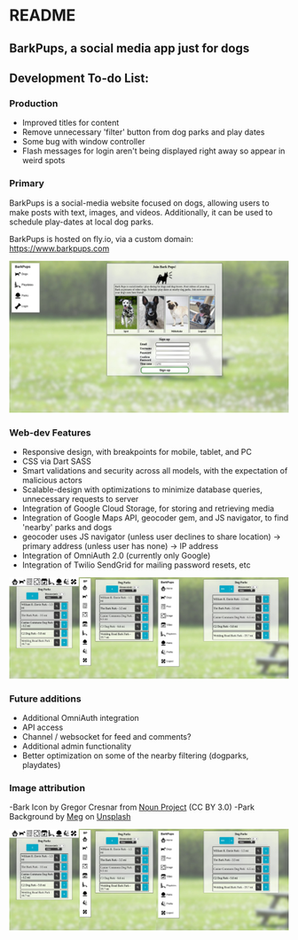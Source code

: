 # README

## BarkPups, a social media app just for dogs

## Development To-do List:

### Production
* Improved titles for content
* Remove unnecessary 'filter' button from dog parks and play dates
* Some bug with window controller
* Flash messages for login aren't being displayed right away so appear in weird spots

### Primary
BarkPups is a social-media website focused on dogs, allowing users to make posts with text, images, and videos. Additionally, it can be used to schedule play-dates at local dog parks.

BarkPups is hosted on fly.io, via a custom domain: https://www.barkpups.com

![Screenshot of Sign-up](https://github.com/Xenrathe/Rails-bark_book/blob/main/GitIntro.jpg?raw=true)

### Web-dev Features
* Responsive design, with breakpoints for mobile, tablet, and PC
* CSS via Dart SASS
* Smart validations and security across all models, with the expectation of malicious actors
* Scalable-design with optimizations to minimize database queries, unnecessary requests to server
* Integration of Google Cloud Storage, for storing and retrieving media
* Integration of Google Maps API, geocoder gem, and JS navigator, to find 'nearby' parks and dogs
* geocoder uses JS navigator (unless user declines to share location) -> primary address (unless user has none) -> IP address
* Integration of OmniAuth 2.0 (currently only Google)
* Integration of Twilio SendGrid for mailing password resets, etc
  
![Screenshot of responsive design](https://github.com/Xenrathe/Rails-bark_book/blob/main/GitResponsive.jpg?raw=true)

### Future additions
* Additional OmniAuth integration
* API access
* Channel / websocket for feed and comments?
* Additional admin functionality
* Better optimization on some of the nearby filtering (dogparks, playdates)

### Image attribution
-Bark Icon by Gregor Cresnar from <a href="https://thenounproject.com/browse/icons/term/bark/" target="_blank" title="bark Icons">Noun Project</a> (CC BY 3.0)
-Park Background by <a href="https://unsplash.com/@megindoors?utm_content=creditCopyText&utm_medium=referral&utm_source=unsplash">Meg</a> on <a href="https://unsplash.com/photos/a-picnic-table-in-the-middle-of-a-field-of-flowers-3hyfMlJJ8rU?utm_content=creditCopyText&utm_medium=referral&utm_source=unsplash">Unsplash</a>
  

![Screenshot of a Dog Feed](https://github.com/Xenrathe/Rails-bark_book/blob/main/GitResponsive.jpg?raw=true)